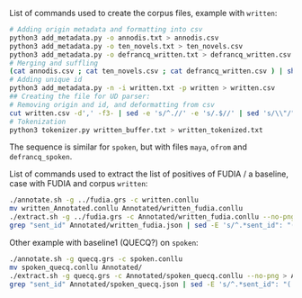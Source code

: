 


List of commands used to create the corpus files, example with `written`:

```bash
# Adding origin metadata and formatting into csv
python3 add_metadata.py -o annodis.txt > annodis.csv
python3 add_metadata.py -o ten_novels.txt > ten_novels.csv
python3 add_metadata.py -o defrancq_written.txt > defrancq_written.csv
# Merging and suffling
(cat annodis.csv ; cat ten_novels.csv ; cat defrancq_written.csv ) | shuf > written.txt
# Adding unique id
python3 add_metadata.py -n -i written.txt -p written > written.csv
## Creating the file for UD parser:
# Removing origin and id, and deformatting from csv
cut written.csv -d',' -f3- | sed -e 's/^.//' -e 's/.$//' | sed 's/\\"/"/g' > written_buffer.txt
# Tokenization
python3 tokenizer.py written_buffer.txt > written_tokenized.txt
```

The sequence is similar for `spoken`, but with files `maya`, `ofrom` and `defrancq_spoken`.

List of commands used to extract the list of positives of FUDIA / a baseline, case with FUDIA and corpus `written`:

```bash
./annotate.sh -g ../fudia.grs -c written.conllu
mv written_Annotated.conllu Annotated/written_fudia.conllu
./extract.sh -g ../fudia.grs -c Annotated/written_fudia.conllu --no-png > Annotated/written_fudia.json
grep "sent_id" Annotated/written_fudia.json | sed -E 's/^.*sent_id": "(.*)".*$/\1/' | tac > Annotated/written_fudia.txt
```

Other example with baseline1 (QUECQ?) on `spoken`:

```bash
./annotate.sh -g quecq.grs -c spoken.conllu
mv spoken_quecq.conllu Annotated/
./extract.sh -g quecq.grs -c Annotated/spoken_quecq.conllu --no-png > Annotated/spoken_quecq.json
grep "sent_id" Annotated/spoken_quecq.json | sed -E 's/^.*sent_id": "(.*)".*$/\1/' | tac > Annotated/spoken_quecq.txt
```